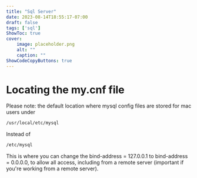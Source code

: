 ```yaml
---
title: "Sql Server"
date: 2023-08-14T18:55:17-07:00
draft: false
tags: ['sql']
ShowToc: true
cover:
    image: placeholder.png
    alt: ""
    caption: ""
ShowCodeCopyButtons: true
---
```


# Locating the my.cnf file

Please note: the default location where mysql config files are stored for mac users under

```sh
/usr/local/etc/mysql
```

Instead of 

```sh
/etc/mysql
```

This is where you can change the bind-address = 127.0.0.1 to bind-address = 0.0.0.0, to allow all access, including from a remote server (important if you're working from a remote server).


